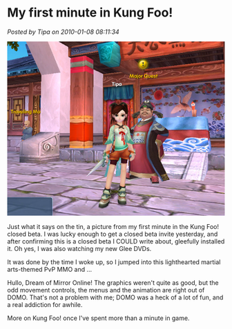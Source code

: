 # My first minute in Kung Foo!

*Posted by Tipa on 2010-01-08 08:11:34*

![](../../../uploads/2010/01/ElementClient-2010-01-08-08-02-40-22.jpg "Major Quest in Kung Foo!")

Just what it says on the tin, a picture from my first minute in the Kung Foo! closed beta. I was lucky enough to get a closed beta invite yesterday, and after confirming this is a closed beta I COULD write about, gleefully installed it. Oh yes, I was also watching my new Glee DVDs.

It was done by the time I woke up, so I jumped into this lighthearted martial arts-themed PvP MMO and ...

Hullo, Dream of Mirror Online! The graphics weren't quite as good, but the odd movement controls, the menus and the animation are right out of DOMO. That's not a problem with me; DOMO was a heck of a lot of fun, and a real addiction for awhile.

More on Kung Foo! once I've spent more than a minute in game.

